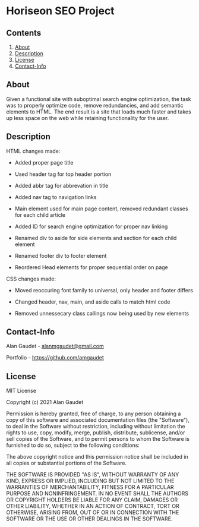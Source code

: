 # Horiseon SEO Project
## Contents
1. [About](#About)
2. [Description](#Description)
3. [License](#License)
4. [Contact-Info](#Contact-Info)

## About
Given a functional site with suboptimal search engine optimization, the task was to properly optimize code, remove redundancies, and add semantic elements to HTML. The end result is a site that loads much faster and takes up less space on the web while retaining functionality for the user.


## Description
HTML changes made:

* Added proper page title

* Used header tag for top header portion

* Added abbr tag for abbrevation in title

* Added nav tag to navigation links

* Main element used for main page content, removed redundant classes for each child article

* Added ID for search engine optimization for proper nav linking

* Renamed div to aside for side elements and section for each child element

* Renamed footer div to footer element

* Reordered Head elements for proper sequential order on page

CSS changes made:

* Moved reoccuring font family to universal, only header and footer differs

* Changed header, nav, main, and aside calls to match html code

* Removed unnessecary class callings now being used by new elements

## Contact-Info

Alan Gaudet - <alanmgaudet@gmail.com>

Portfolio - <https://github.com/amgaudet>

## License
MIT License

Copyright (c) 2021 Alan Gaudet

Permission is hereby granted, free of charge, to any person obtaining a copy
of this software and associated documentation files (the "Software"), to deal
in the Software without restriction, including without limitation the rights
to use, copy, modify, merge, publish, distribute, sublicense, and/or sell
copies of the Software, and to permit persons to whom the Software is
furnished to do so, subject to the following conditions:

The above copyright notice and this permission notice shall be included in all
copies or substantial portions of the Software.

THE SOFTWARE IS PROVIDED "AS IS", WITHOUT WARRANTY OF ANY KIND, EXPRESS OR
IMPLIED, INCLUDING BUT NOT LIMITED TO THE WARRANTIES OF MERCHANTABILITY,
FITNESS FOR A PARTICULAR PURPOSE AND NONINFRINGEMENT. IN NO EVENT SHALL THE
AUTHORS OR COPYRIGHT HOLDERS BE LIABLE FOR ANY CLAIM, DAMAGES OR OTHER
LIABILITY, WHETHER IN AN ACTION OF CONTRACT, TORT OR OTHERWISE, ARISING FROM,
OUT OF OR IN CONNECTION WITH THE SOFTWARE OR THE USE OR OTHER DEALINGS IN THE
SOFTWARE.



